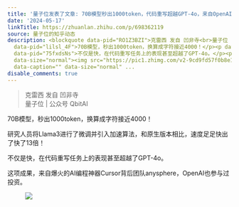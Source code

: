 ```yaml
---
title: '量子位发表了文章: 70B模型秒出1000token，代码重写超越GPT-4o，来自OpenAI投资的代码神器Cursor团队'
date: '2024-05-17'
linkTitle: https://zhuanlan.zhihu.com/p/698362119
source: 量子位的知乎动态
description: <blockquote data-pid="RO1Z3BZI">克雷西 发自 凹非寺<br>量子位 | 公众号 QbitAI</blockquote><p
  data-pid="lilsl_4F">70B模型，秒出1000token，换算成字符接近4000！</p><p data-pid="rIs1caFu">研究人员将Llama3进行了微调并引入加速算法，和原生版本相比，速度足足快出了快了13倍！</p><p
  data-pid="75fxdsNs">不仅是快，在代码重写任务上的表现甚至超越了GPT-4o。</p><p data-pid="OaGzlqBP">这项成果，来自爆火的AI编程神器Cursor背后团队anysphere，OpenAI也参与过投资。</p><figure
  data-size="normal"><img src="https://pic1.zhimg.com/v2-9cd9fd57f0b8e1fc4c15a96682e0ca8c.jpg"
  data-caption="" data-size="normal" ...
disable_comments: true
---
```

<blockquote data-pid="RO1Z3BZI">克雷西 发自 凹非寺<br>量子位 | 公众号 QbitAI</blockquote><p data-pid="lilsl_4F">70B模型，秒出1000token，换算成字符接近4000！</p><p data-pid="rIs1caFu">研究人员将Llama3进行了微调并引入加速算法，和原生版本相比，速度足足快出了快了13倍！</p><p data-pid="75fxdsNs">不仅是快，在代码重写任务上的表现甚至超越了GPT-4o。</p><p data-pid="OaGzlqBP">这项成果，来自爆火的AI编程神器Cursor背后团队anysphere，OpenAI也参与过投资。</p><figure data-size="normal"><img src="https://pic1.zhimg.com/v2-9cd9fd57f0b8e1fc4c15a96682e0ca8c.jpg" data-caption="" data-size="normal" ...